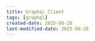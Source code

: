 ```yaml
---
title: Graphql Client
tags: [graphql]
created-date: 2025-08-28
last-modified-date: 2025-08-28
---
```

